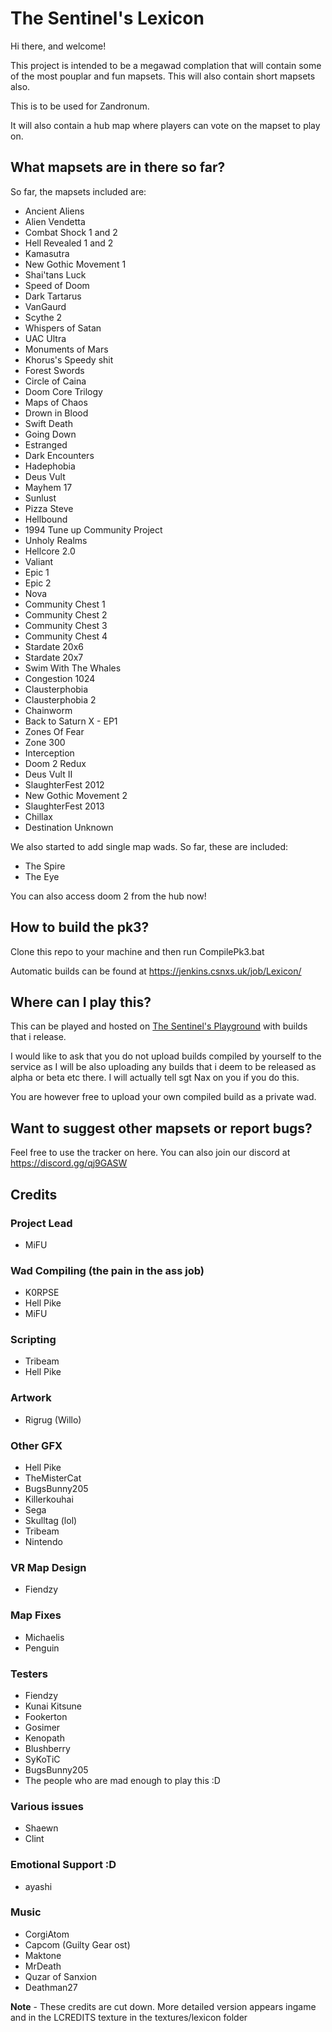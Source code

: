 # The Sentinel's Lexicon
Hi there, and welcome!

This project is intended to be a megawad complation that will contain some of
the most pouplar and fun mapsets. This will also contain short mapsets also.

This is to be used for Zandronum.

It will also contain a hub map where players can vote on the mapset to play on.

## What mapsets are in there so far?
So far, the mapsets included are:

- Ancient Aliens
- Alien Vendetta
- Combat Shock 1 and 2
- Hell Revealed 1 and 2
- Kamasutra
- New Gothic Movement 1
- Shai'tans Luck
- Speed of Doom
- Dark Tartarus
- VanGaurd
- Scythe 2
- Whispers of Satan
- UAC Ultra
- Monuments of Mars
- Khorus's Speedy shit
- Forest Swords
- Circle of Caina
- Doom Core Trilogy
- Maps of Chaos
- Drown in Blood
- Swift Death
- Going Down
- Estranged
- Dark Encounters
- Hadephobia
- Deus Vult
- Mayhem 17
- Sunlust
- Pizza Steve
- Hellbound
- 1994 Tune up Community Project
- Unholy Realms
- Hellcore 2.0
- Valiant
- Epic 1
- Epic 2
- Nova
- Community Chest 1
- Community Chest 2
- Community Chest 3
- Community Chest 4
- Stardate 20x6
- Stardate 20x7
- Swim With The Whales
- Congestion 1024
- Clausterphobia
- Clausterphobia 2
- Chainworm
- Back to Saturn X - EP1
- Zones Of Fear
- Zone 300
- Interception
- Doom 2 Redux
- Deus Vult II
- SlaughterFest 2012
- New Gothic Movement 2
- SlaughterFest 2013
- Chillax
- Destination Unknown

We also started to add single map wads. So far, these are included:

- The Spire
- The Eye

You can also access doom 2 from the hub now!

## How to build the pk3?
Clone this repo to your machine and then run CompilePk3.bat

Automatic builds can be found at https://jenkins.csnxs.uk/job/Lexicon/

## Where can I play this?
This can be played and hosted on [The Sentinel's Playground](https://allfearthesentinel.net "The Sentinel's Playground") with builds that i release.

I would like to ask that you do not upload builds compiled by yourself to the service as I will be also uploading any builds that i deem to be released as alpha or beta etc there. I will actually tell sgt Nax on you if you do this.

You are however free to upload your own compiled build as a private wad.

## Want to suggest other mapsets or report bugs?
Feel free to use the tracker on here. You can also join our discord at https://discord.gg/qj9GASW

## Credits

### Project Lead
- MiFU

### Wad Compiling (the pain in the ass job)
- K0RPSE
- Hell Pike
- MiFU

### Scripting
- Tribeam
- Hell Pike

### Artwork
- Rigrug (Willo)

### Other GFX
- Hell Pike
- TheMisterCat
- BugsBunny205
- Killerkouhai
- Sega
- Skulltag (lol)
- Tribeam
- Nintendo

### VR Map Design
- Fiendzy

### Map Fixes
- Michaelis
- Penguin

### Testers
- Fiendzy
- Kunai Kitsune
- Fookerton
- Gosimer
- Kenopath
- Blushberry
- SyKoTiC
- BugsBunny205
- The people who are mad enough to play this :D

### Various issues
- Shaewn
- Clint

### Emotional Support :D
- ayashi

### Music
- CorgiAtom
- Capcom (Guilty Gear ost)
- Maktone
- MrDeath
- Quzar of Sanxion
- Deathman27


**Note** - These credits are cut down. More detailed version appears ingame and in the LCREDITS texture in the textures/lexicon folder